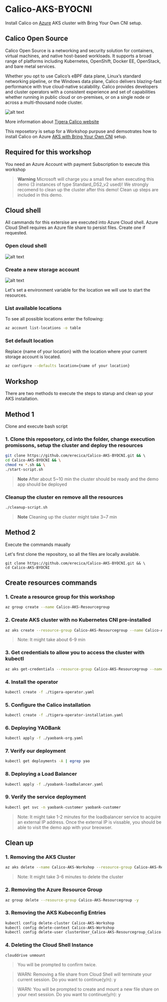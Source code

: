 # Calico-AKS-BYOCNI
Install Calico on [Azure](https://learn.microsoft.com/en-us/azure/) AKS cluster with Bring Your Own CNI setup.

## Calico Open Source
Calico Open Source is a networking and security solution for containers, virtual machines, and native host-based workloads. It supports a broad range of platforms including Kubernetes, OpenShift, Docker EE, OpenStack, and bare metal services.

Whether you opt to use Calico’s eBPF data plane, Linux’s standard networking pipeline, or the Windows data plane, Calico delivers blazing-fast performance with true cloud-native scalability. Calico provides developers and cluster operators with a consistent experience and set of capabilities whether running in public cloud or on-premises, or on a single node or across a multi-thousand node cluster.

![alt text](./Calico-Open-Source-diagram-02.png "Calico Architecture")

More information about [Tigera Calico website](https://www.tigera.io/tigera-products/calico/) 

This reposetory is setup for a Workshop purpuse and demsotrates how to install Calico on Azure [AKS with Bring Your Own CNI](https://learn.microsoft.com/en-us/azure/aks/use-byo-cni) setup. 


## Required for this workshop

You need an Azure Account with payment Subscription to execute this workshop


> **Warning**
> Microsoft will charge you a small fee when executing this demo (3 instances of type 
Standard_DS2_v2 used)! We strongly recomend to clean up the cluster after this demo! Clean up steps are included in this demo.

## Cloud shell
All cammands for this extersise are executed into Azure Cloud shell. Azure Cloud Shell requires an Azure file share to persist files. Create one if requested. 

### Open cloud shell
![alt text](./azure-portal-cloud-shell.png "Azure Cloud Shell")

### Create a new storage account 
![alt text](./azure-portal-storage-account.png "Azure Cloud Shell")


Let's set a environment variable for the location we will use to start the resources.

### List available locations
To see all possible locations enter the following:

```bash
az account list-locations -o table
```

### Set default location

Replace {name of your location} with the location where your current storage account is located.

```bash
az configure --defaults location={name of your location}
```


## Workshop

There are two methods to execute the steps to starup and clean up your AKS installation.

## Method 1
Clone and execute bash script

### 1. Clone this reposetory, cd into the folder, change execution promissons, setup the cluster and deploy the resources
```bash
git clone https://github.com/erecica/Calico-AKS-BYOCNI.git && \ 
cd Calico-AKS-BYOCNI && \
chmod +x *.sh && \
./start-script.sh
```
> **Note**
> After about 5~10 min the cluster should be ready and the demo app should be deployed

### Cleanup the cluster en remove all the resources

```bash
./cleanup-script.sh
```
> **Note**
> Cleaning up the cluster might take 3~7 min

## Method 2

Execute the commands maually

Let's first clone the repository, so all the files are locally available.

```
git clone https://github.com/erecica/Calico-AKS-BYOCNI.git && \ 
cd Calico-AKS-BYOCNI
```

## Create resources commands

### 1. Create a resource group for this workshop

```bash
az group create --name Calico-AKS-Resourcegroup
```

### 2. Create AKS cluster with no Kubernetes CNI pre-installed

```bash
az aks create --resource-group Calico-AKS-Resourcegroup --name Calico-AKS-Workshop --pod-cidr 192.168.0.0/16 --network-plugin none --generate-ssh-keys
```
> Note: It might take about 6-9 min 

### 3. Get credentials to allow you to access the cluster with kubectl

```bash
az aks get-credentials --resource-group Calico-AKS-Resourcegroup --name Calico-AKS-Workshop
```

### 4. Install the operator

```bash
kubectl create -f ./tigera-operator.yaml
```

### 5. Configure the Calico installation

```bash
kubectl create -f ./tigera-operator-installation.yaml
```

### 6. Deploying YAOBank 

```bash
kubectl apply -f ./yaobank-org.yaml
```

### 7. Verify our deployment

```bash
kubectl get deployments -A | egrep yao
```

### 8. Deploying a Load Balancer

```bash
kubectl apply -f ./yoabank-loadbalancer.yaml
```

### 9. Verify the service deployment

```bash
kubectl get svc -n yaobank-customer yaobank-customer
```

> Note: It might take 1-2 minutes for the loadbalancer service to acquire an external IP address. Once the external IP is vissable, you should be able to visit the demo app with your breowser.

##  Clean up

### 1. Removing the AKS Cluster

```bash
az aks delete --name Calico-AKS-Workshop --resource-group Calico-AKS-Resourcegroup -y 
```
> Note: It might take 3-6 minutes to delete the cluster


### 2. Removing the Azure Resource Group

```bash
az group delete --resource-group Calico-AKS-Resourcegroup -y
```

### 3. Removing the AKS Kubeconfig Entries

```bash
kubectl config delete-cluster Calico-AKS-Workshop
kubectl config delete-context Calico-AKS-Workshop
kubectl config delete-user clusterUser_Calico-AKS-Resourcegroup_Calico-AKS-Workshop

```

### 4. Deleting the Cloud Shell Instance

```bash
clouddrive unmount
```
> You will be prompted to confirm twice.

>WARN: Removing a file share from Cloud Shell will terminate your current session.
Do you want to continue(y/n): y

> WARN: You will be prompted to create and mount a new file share on your next session.
Do you want to continue(y/n): y